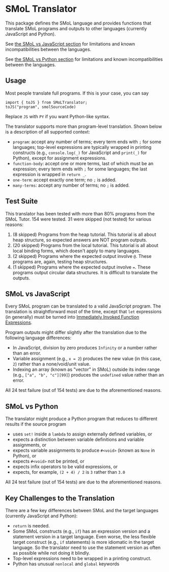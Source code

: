 # SMoL Translator

This package defines the SMoL language and provides functions that
translate SMoL programs and outputs to other languages (currently JavaScript and Python).

See [the SMoL vs JavaScript
section](#smol-vs-javascript) for limitations and known
incompatibilities between the languages.

See [the SMoL vs Python
section](#smol-vs-python) for limitations and known incompatibilities
between the languages.

## Usage

Most people translate full programs. If this is your case, you can say

```
import { toJS } from SMoLTranslator;
toJS("program", smolSourceCode)
```

Replace `JS` with `PY` if you want Python-like syntax.

The translator supports more than program-level translation. Shown
below is a description of all supported context:

- `program`: accept any number of terms; every term ends with `;` for
  some languages; top-level expressions are typically wrapped in
  printing constructs (e.g., `console.log(_)` for JavaScript and
  `print(_)` for Python), except for assignment expressions.
- `function-body`: accept one or more terms, last of which must be an
  expression; every term ends with `;` for some languages; the last
  expression is wrapped in `return _`.
- `one-term`: accept exactly one term; no `;` is added.
- `many-terms`: accept any number of terms; no `;` is added.

## Test Suite

This translator has been tested with more than 80% programs from the
SMoL Tutor. 154 were tested. 31 were skipped (not tested) for various
reasons:

1. (8 skipped) Programs from the heap tutorial. This tutorial is all
   about heap structure, so expected answers are NOT program outputs.
2. (20 skipped) Programs from the local tutorial. This tutorial is all
   about local binding forms, which doesn't apply to many languages.
3. (2 skipped) Programs where the expected output involve `@`. These
   programs are, again, testing heap structures.
4. (1 skipped) Programs where the expected output involve `=`. These
   programs output circular data structures. It is difficult to
   translate the outputs.

## SMoL vs JavaScript

Every SMoL program can be translated to a valid JavaScript program.
The translation is straightforward most of the time, except that `let`
expressions (in generally) must be turned into [Immediately Invoked
Function
Expressions](https://developer.mozilla.org/en-US/docs/Glossary/IIFE).

Program outputs might differ slightly after the translation due to the
following language differences:

- In JavaScript, division by zero produces `Infinity` or a number
  rather than an error.
- Variable assignment (e.g., `x = 2`) produces the new value (in this
  case, `2`) rather than a none/void/unit value.
- Indexing an array (known as "vector" in SMoL) outside its index
  range (e.g., `["a", "b", "c"][99]`) produces the `undefined` value
  rather than an error.

All 24 test failure (out of 154 tests) are due to the aforementioned
reasons.

## SMoL vs Python

The translator might produce a Python program that reduces to
different results if the source program

- uses `set!` inside a `lambda` to assign externally defined
  variables, or
- expects a distinction between variable definitions and variable
  assignments, or
- expects variable assignments to produce `#<void>` (known as `None`
  in Python), or
- expects `#<void>` not be printed, or
- expects infix operators to be valid expressions, or
- expects, for example, `(2 + 4) / 2` is `3` rather than `3.0`

All 24 test failure (out of 154 tests) are due to the aforementioned
reasons.

## Key Challenges to the Translation

There are a few key differences between SMoL and the target languages
(currently JavaScript and Python):

- `return` is needed.
- Some SMoL constructs (e.g., `if`) has an expression version and a
  statement version in a target language. Even worse, the less
  flexible target construct (e.g., `if` statements) is more idiomatic
  in the target language. So the translator need to use the statement
  version as often as possible while not doing it blindly.
- Top-level expressions need to be wrapped in a printing construct.
- Python has unusual `nonlocal` and `global` keywords
